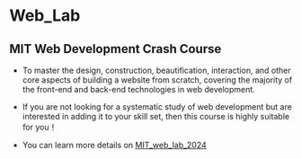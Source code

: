 # Web_Lab
## MIT Web Development Crash Course
- To master the design, construction, beautification, interaction, and other core aspects of building a website from scratch, covering the majority of the front-end and back-end technologies in web development.

- If you are not looking for a systematic study of web development but are interested in adding it to your skill set, then this course is highly suitable for you！

- You can learn more details on [MIT_web_lab_2024](https://weblab.mit.edu/resources/)
